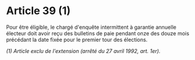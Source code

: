 # Article 39 (1)

Pour être éligible, le chargé d'enquête intermittent à garantie annuelle électeur doit avoir reçu des bulletins de paie pendant onze des douze mois précédant la date fixée pour le premier tour des élections.

*(1) Article exclu de l'extension (arrêté du 27 avril 1992, art. 1er).*

